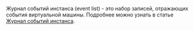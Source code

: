 Журнал событий инстанса (event list) - это набор записей, отражающих события виртуальной машины. Подробнее можно узнать в статье [Журнал событий инстанса](https://mcs.mail.ru/docs/ru/base/iaas/vm-start/manage-vm/vm-eventlog).
